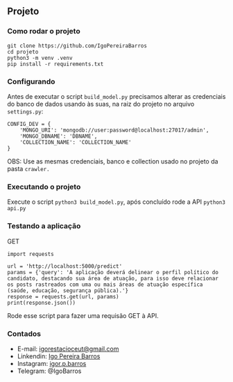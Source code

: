 ## Projeto

### Como rodar o projeto
```
git clone https://github.com/IgoPereiraBarros
cd projeto
python3 -m venv .venv
pip install -r requirements.txt
```

### Configurando

Antes de executar o script ```build_model.py``` precisamos alterar as credenciais do banco de dados usando às suas, na raiz do projeto no arquivo ```settings.py```:
```
CONFIG_DEV = {
	'MONGO_URI': 'mongodb://user:password@localhost:27017/admin',
	'MONGO_DBNAME': 'DBNAME',
	'COLLECTION_NAME': 'COLLECTION_NAME'
}
```
OBS: Use as mesmas credenciais, banco e collection usado no projeto da pasta ```crawler.```

### Executando o projeto

Execute o script ```python3 build_model.py```, após concluído rode a API ```python3 api.py```

### Testando a aplicação

GET
```
import requests

url = 'http://localhost:5000/predict'
params = {'query': 'A aplicação deverá delinear o perfil político do candidato, destacando sua área de atuação, para isso deve relacionar os posts rastreados com uma ou mais áreas de atuação específica (saúde, educação, segurança pública).'}
response = requests.get(url, params)
print(response.json())
```
Rode esse script para fazer uma requisão GET à API.

### Contados
* E-mail: igorestacioceut@gmail.com
* Linkendin: [Igo Pereira Barros](https://www.linkedin.com/in/igo-pereira-barros-developer/)
* Instagram: [igor.p.barros](https://www.instagram.com/igor.p.barros/)
* Telegram: @IgoBarros
